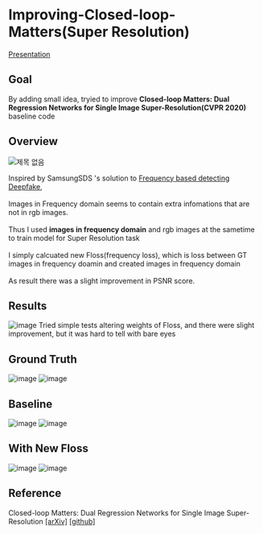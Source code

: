 # Improving-Closed-loop-Matters(Super Resolution)

[Presentation](https://docs.google.com/presentation/d/1AwdgyuRATms0tHZfOAdPIokXjWx52tRM/edit?usp=sharing&ouid=113730967271079117176&rtpof=true&sd=true)

## Goal
By adding small idea, tryied to improve **Closed-loop Matters: Dual Regression Networks for Single Image Super-Resolution(CVPR 2020)** baseline code

## Overview

![제목 없음](https://user-images.githubusercontent.com/65278309/165081476-5481d638-f9df-4d02-89c8-37c01626a3ee.png)

Inspired by SamsungSDS 's solution to [Frequency based detecting Deepfake](https://www.aaai.org/AAAI22Papers/AAAI-1171.JeongY.pdf),<br/><br/>
Images in Frequency domain seems to contain extra infomations that are not in rgb images.<br/><br/>
Thus I used **images in frequency domain** and rgb images at the sametime to train model for Super Resolution task<br/><br/>
I simply calcuated new Floss(frequency loss), which is  loss between GT images in frequency doamin and created images in frequency domain<br/><br/>
As result there was a slight improvement in PSNR score.

## Results
![image](https://user-images.githubusercontent.com/65278309/165083555-9ed58b6e-544b-4538-9ba1-1be297b072c3.png)
Tried simple tests altering weights of Floss, and there were slight improvement, but it was hard to tell with bare eyes

## Ground Truth
![image](https://user-images.githubusercontent.com/65278309/165083909-8c0effa3-46c0-4934-b42e-034ab0428a88.png)
![image](https://user-images.githubusercontent.com/65278309/165083920-8f866c8b-5b09-4871-b982-584576c95787.png)
## Baseline
![image](https://user-images.githubusercontent.com/65278309/165083932-c6952714-20d8-4957-af74-3e309009fb5b.png)
![image](https://user-images.githubusercontent.com/65278309/165083937-5c483f62-5f79-4fb8-b278-9ef84a993bb6.png)
## With New Floss
![image](https://user-images.githubusercontent.com/65278309/165083948-338571f9-3004-4214-935e-48d4ab91089b.png)
![image](https://user-images.githubusercontent.com/65278309/165083958-4c8731f4-9400-4057-a67f-e8ff0f24a644.png)


## Reference
Closed-loop Matters: Dual Regression Networks for Single Image Super-Resolution [[arXiv]](https://arxiv.org/pdf/2003.07018.pdf) [[github]](https://github.com/guoyongcs/DRN)




